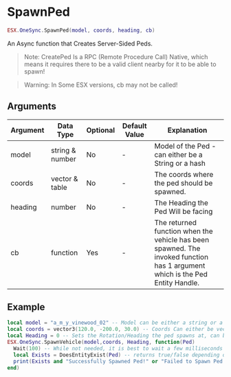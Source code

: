 # SpawnPed

```lua
ESX.OneSync.SpawnPed(model, coords, heading, cb)
```

An Async function that Creates Server-Sided Peds.

> Note: CreatePed Is a RPC (Remote Procedure Call) Native, which means it requires there to be a valid client nearby for it to be able to spawn!

> Warning: In Some ESX versions, cb may not be called!

## Arguments

| Argument | Data Type       | Optional | Default Value | Explanation                                                                                                                  |
| -------- | --------------- | -------- | ------------- | ---------------------------------------------------------------------------------------------------------------------------- |
| model    | string & number | No       | -             | Model of the Ped - can either be a String or a hash                                                                          |
| coords   | vector & table  | No       | -             | The coords where the ped should be spawned.                                                                                  |
| heading  | number          | No       | -             | The Heading the Ped Will be facing                                                                                           |
| cb       | function        | Yes      | -             | The returned function when the vehicle has been spawned. The invoked function has 1 argument which is the Ped Entity Handle. |

## Example

```lua
local model = "a_m_y_vinewood_02" -- Model can be either a string or a hash
local coords = vector3(120.0, -200.0, 30.0) -- Coords Can either be vector or a table (such as {x = 0, y = 0, z = 0})
local Heading = 0 -- Sets the Rotation/Heading the ped spawns at, can be any number
ESX.OneSync.SpawnVehicle(model,coords, Heading, function(Ped)
  Wait(100) -- While not needed, it is best to wait a few milliseconds to ensure the ped is available
  local Exists = DoesEntityExist(Ped) -- returns true/false depending on if the ped exists.
  print(Exists and "Successfully Spawned Ped!" or "Failed to Spawn Ped!")
end)
```
